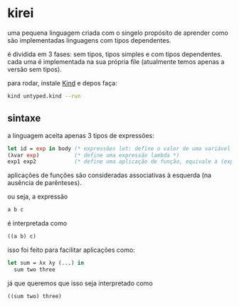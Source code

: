 # kirei

uma pequena linguagem criada com o singelo propósito de aprender como são implementadas linguagens com tipos dependentes.

é dividida em 3 fases: sem tipos, tipos simples e com tipos dependentes. cada uma é implementada na sua própria file (atualmente temos apenas a versão sem tipos).

para rodar, instale [Kind](https://github.com/Kindelia/Kind) e depos faça:
```bash
kind untyped.kind --run
```


## sintaxe
a linguagem aceita apenas 3 tipos de expressões:
```ocaml
let id = exp in body (* expressões let: define o valor de uma variável no environment *)
(λvar exp)           (* define uma expressão lambda *)
exp1 exp2            (* define uma aplicação de função, equivale à (exp1 exp2), ou em linguagens tipo c, exp1(exp2) *)
```
aplicações de funções são consideradas associativas à esquerda (na ausência de parênteses).

ou seja, a expressão
```ocaml
a b c
```
é interpretada como
```ocaml
((a b) c)
```
isso foi feito para facilitar aplicações como:
```ocaml
let sum = λx λy (...) in
  sum two three 
```
já que queremos que isso seja interpretado como
```ocaml
((sum two) three)
```
